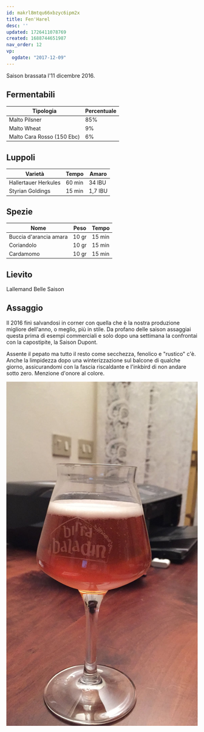 ```yaml
---
id: makrl8mtqu66xbzyc6ipm2x
title: Fen'Harel
desc: ''
updated: 1726411078769
created: 1688744651987
nav_order: 12
vp:
  ogdate: "2017-12-09"
---
```

Saison brassata l'11 dicembre 2016.

## Fermentabili

| Tipologia                  | Percentuale |
|----------------------------|-------------|
| Malto Pilsner              | 85%         |
| Malto Wheat                | 9%          |
| Malto Cara Rosso (150 Ebc) | 6%          |

## Luppoli

| Varietà              | Tempo  | Amaro   |
|----------------------|--------|---------|
| Hallertauer Herkules | 60 min | 34 IBU  |
| Styrian Goldings     | 15 min | 1,7 IBU |

## Spezie

| Nome                   | Peso  | Tempo  |
|------------------------|-------|--------|
| Buccia d'arancia amara | 10 gr | 15 min |
| Coriandolo             | 10 gr | 15 min |
| Cardamomo              | 10 gr | 15 min |

## Lievito

Lallemand Belle Saison

## Assaggio

Il 2016 finì salvandosi in corner con quella che è la nostra produzione migliore dell'anno, o meglio, più in stile. Da profano delle saison assaggiai questa prima di esempi commerciali e solo dopo una settimana la confrontai con la capostipite, la Saison Dupont.

Assente il pepato ma tutto il resto come secchezza, fenolico e "rustico" c'è. Anche la limpidezza dopo una winterizzazione sul balcone di qualche giorno, assicurandomi con la fascia riscaldante e l'inkbird di non andare sotto zero. Menzione d'onore al colore.

![image](./assets/images/fenharel.jpg)
